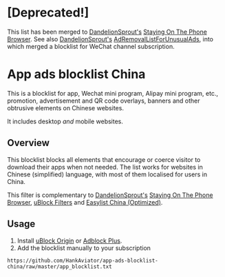 # [Deprecated!]
This list has been merged to [DandelionSprout's](https://github.com/DandelionSprout) [Staying On The Phone Browser](https://github.com/DandelionSprout/adfilt/raw/master/stayingonbrowser/Staying%20On%20The%20Phone%20Browser).
See also [DandelionSprout's](https://github.com/DandelionSprout) [AdRemovalListForUnusualAds](https://raw.githubusercontent.com/HankAviator/adfilt/b392a6fc2284f1b4e6dbd90dad4ba973cc3594c6/AdRemovalListForUnusualAds.txt), into which merged a blocklist for WeChat channel subscription.
# App ads blocklist China
This is a blocklist for app, Wechat mini program, Alipay mini program, etc., promotion, advertisement and QR code overlays, banners and other obtrusive elements on Chinese websites. 

It includes desktop *and* mobile websites.

## Overview
This blocklist blocks all elements that encourage or coerce visitor to download their apps when not needed.
The list works for websites in Chinese (simplified) language, with most of them localised for users in China.

This filter is complementary to [DandelionSprout's](https://github.com/DandelionSprout) [Staying On The Phone Browser](https://github.com/DandelionSprout/adfilt/raw/master/stayingonbrowser/Staying%20On%20The%20Phone%20Browser), [uBlock Filters](https://github.com/uBlockOrigin/uAssets/blob/master/filters/filters.txt) and [Easylist China (Optimized)](https://filters.adtidy.org/extension/ublock/filters/104_optimized.txt).

## Usage
1. Install [uBlock Origin](https://github.com/gorhill/uBlock) or [Adblock Plus](https://adblockplus.org/).
2. Add the blocklist manually to your subscription
```
https://github.com/HankAviator/app-ads-blocklist-china/raw/master/app_blocklist.txt
```
